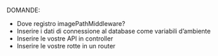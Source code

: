 DOMANDE:
- Dove registro imagePathMiddleware?
- Inserire i dati di connessione al database come variabili d’ambiente
- Inserire le vostre API in controller
- Inserire le vostre rotte in un router

